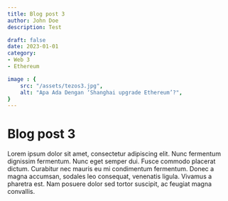 ```yaml
---
title: Blog post 3
author: John Doe
description: Test

draft: false
date: 2023-01-01
category: 
- Web 3
- Ethereum

image : {
    src: "/assets/tezos3.jpg",
    alt: "Apa Ada Dengan ‘Shanghai upgrade Ethereum’?",
}
---
```


# Blog post 3

Lorem ipsum dolor sit amet, consectetur adipiscing elit. Nunc fermentum dignissim fermentum. Nunc eget semper dui. Fusce commodo placerat dictum. Curabitur nec mauris eu mi condimentum fermentum. Donec a magna accumsan, sodales leo consequat, venenatis ligula. Vivamus a pharetra est. Nam posuere dolor sed tortor suscipit, ac feugiat magna convallis.
